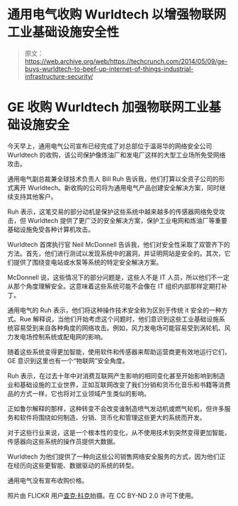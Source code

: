 # 通用电气收购 Wurldtech 以增强物联网工业基础设施安全性 

> 原文：<https://web.archive.org/web/https://techcrunch.com/2014/05/09/ge-buys-wurldtech-to-beef-up-internet-of-things-industrial-infrastructure-security/>

# GE 收购 Wurldtech 加强物联网工业基础设施安全

今天早上，通用电气公司宣布已经完成了对总部位于温哥华的网络安全公司 Wurldtech 的收购，该公司保护像炼油厂和发电厂这样的大型工业场所免受网络攻击。

通用电气副总裁兼全球技术负责人 Bill Ruh 告诉我，他们打算以全资子公司的形式离开 Wurldtech。新收购的公司将为通用电气产品创建安全解决方案，同时继续支持其他客户。

Ruh 表示，这笔交易的部分动机是保护这些系统中越来越多的传感器网络免受攻击，但 Wurldtech 提供了更广泛的安全解决方案，保护工业电网和炼油厂等重要基础设施免受各种计算机攻击。

Wurldtech 首席执行官 Neil McDonnell 告诉我，他们对安全性采取了双管齐下的方法。首先，他们进行测试以发现系统中的漏洞，并证明网站是安全的。其次，它们提供了围绕变电站或水泵等系统的特定安全解决方案。

McDonnell 说，这些情况下的部分问题是，这些人不是 IT 人员，所以他们不一定从那个角度理解安全。这意味着这些系统可能不会像在 IT 组织内部那样定期打补丁。

通用电气的 Ruh 表示，他们将这种操作技术安全称为区别于传统 it 安全的一种方式。Rue 解释说，当他们开始考虑这个问题时，他们意识到这些工业基础设施系统容易受到来自各种角度的网络攻击。例如，风力发电场可能容易受到涡轮机、风力发电场控制系统或配电网的影响。

随着这些系统变得更加智能，使用软件和传感器来帮助运营商更有效地运行它们，GE 意识到这里也有一个“物联网”安全角度。

Ruh 表示，在过去十年中对消费互联网产生影响的相同变化甚至开始影响到制造业和基础设施的工业世界，正如互联网改变了我们分销和货币化音乐和书籍等消费品的方式一样，它也将对工业领域产生类似的影响。

正如鲁尔解释的那样，这种转变不会改变谁制造喷气发动机或燃气轮机，但许多服务和软件将围绕如何制造、分销、货币化和管理这些更大的系统而开发。

对于这些行业来说，这是一个根本性的变化，从不使用技术到突然变得更加智能，传感器向这些系统的操作员提供大数据。

Wurldtech 为他们提供了一种向这些公司销售网络安全服务的方式，因为他们正在经历向这些更智能、数据驱动的系统的转型。

通用电气没有宣布收购价格。

照片由 FLICKR 用户[查克·科克](https://web.archive.org/web/20221224152418/https://www.flickr.com/photos/caveman_92223/)拍摄。在 CC BY-ND 2.0 许可下使用。